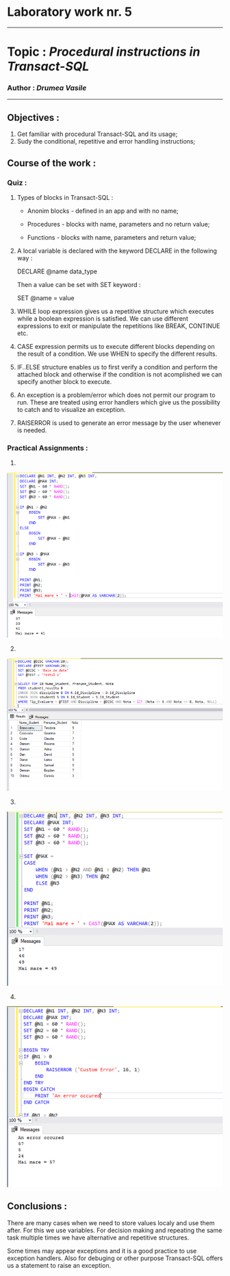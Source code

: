 # Laboratory work nr. 5
-----
# Topic : *Procedural instructions in Transact-SQL*
### Author : *Drumea Vasile*
-----
## Objectives :
1. Get familiar with procedural Transact-SQL and its usage;
2. Sudy the conditional, repetitive and error handling instructions; 

## Course of the work :
### Quiz :

1. Types of blocks in Transact-SQL :

    * Anonim blocks - defined in an app and with no name;
    
    * Procedures - blocks with name, parameters and no return value;
    
    * Functions - blocks with name, parameters and return value;
    
2. A local variable is declared with the keyword DECLARE in the following way : 

    DECLARE @name data_type
   
   Then a value can be set with SET keyword : 
      
    SET @name = value

3. WHILE loop expression gives us a repetitive structure which executes while a boolean expression is satisfied. We can use different expressions to exit or manipulate the repetitions like BREAK, CONTINUE etc.

4. CASE expression permits us to execute different blocks depending on the result of a condition. We use WHEN to specify the different results.

5. IF..ELSE structure enables us to first verify a condition and perform the attached block and otherwise if the condition is not acomplished we can specify another block to execute.

6. An exception is a problem/error which does not permit our program to run. These are treated using error handlers which give us the possibility to catch and to visualize an exception.

7. RAISERROR is used to generate an error message by the user whenever is needed.

### Practical Assignments :
1. 

![](images/Capture1.PNG)

2. 

![](images/Capture2.PNG)

3. 

![](images/Capture4.PNG)

4. 

![](images/Capture3.PNG)


## Conclusions : 

   There are many cases when we need to store values localy and use them after. For this we use variables. For decision making and repeating the same task multiple times we have alternative and repetitive structures. 
   
   Some times may appear exceptions and it is a good practice to use exception handlers. Also for debuging or other purpose Transact-SQL offers us a statement to raise an exception.
